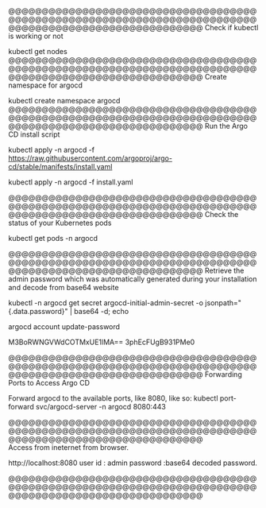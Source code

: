 @@@@@@@@@@@@@@@@@@@@@@@@@@@@@@@@@@@@@@@@@@@@@@@@@@@@@@@@@@@@@@@@@@@@@@@@@@@@@@@@@@@@@@@@@@@@@@@@@@@@@@@
Check if kubectl is working or not

  kubectl get nodes
@@@@@@@@@@@@@@@@@@@@@@@@@@@@@@@@@@@@@@@@@@@@@@@@@@@@@@@@@@@@@@@@@@@@@@@@@@@@@@@@@@@@@@@@@@@@@@@@@@@@@@@
Create namespace for argocd

  kubectl create namespace argocd
@@@@@@@@@@@@@@@@@@@@@@@@@@@@@@@@@@@@@@@@@@@@@@@@@@@@@@@@@@@@@@@@@@@@@@@@@@@@@@@@@@@@@@@@@@@@@@@@@@@@@@@
Run the Argo CD install script 

  kubectl apply -n argocd -f https://raw.githubusercontent.com/argoproj/argo-cd/stable/manifests/install.yaml

  kubectl apply -n argocd -f install.yaml

@@@@@@@@@@@@@@@@@@@@@@@@@@@@@@@@@@@@@@@@@@@@@@@@@@@@@@@@@@@@@@@@@@@@@@@@@@@@@@@@@@@@@@@@@@@@@@@@@@@@@@@ 
Check the status of your Kubernetes pods

  kubectl get pods -n argocd

@@@@@@@@@@@@@@@@@@@@@@@@@@@@@@@@@@@@@@@@@@@@@@@@@@@@@@@@@@@@@@@@@@@@@@@@@@@@@@@@@@@@@@@@@@@@@@@@@@@@@@@ 
Retrieve the admin password which was automatically generated during your installation and decode from base64 website

  kubectl -n argocd get secret argocd-initial-admin-secret -o jsonpath="{.data.password}" | base64 -d; echo

  argocd account update-password
  
  M3BoRWNGVWdCOTMxUE1lMA==
  3phEcFUgB931PMe0

@@@@@@@@@@@@@@@@@@@@@@@@@@@@@@@@@@@@@@@@@@@@@@@@@@@@@@@@@@@@@@@@@@@@@@@@@@@@@@@@@@@@@@@@@@@@@@@@@@@@@@@ Forwarding Ports to Access Argo CD

Forward argocd to the available ports, like 8080, like so:
  kubectl port-forward svc/argocd-server -n argocd 8080:443

@@@@@@@@@@@@@@@@@@@@@@@@@@@@@@@@@@@@@@@@@@@@@@@@@@@@@@@@@@@@@@@@@@@@@@@@@@@@@@@@@@@@@@@@@@@@@@@@@@@@@@@   
Access from ineternet from browser.

  http://localhost:8080 
  user id : admin
  password :base64 decoded password.

@@@@@@@@@@@@@@@@@@@@@@@@@@@@@@@@@@@@@@@@@@@@@@@@@@@@@@@@@@@@@@@@@@@@@@@@@@@@@@@@@@@@@@@@@@@@@@@@@@@@@@@ 